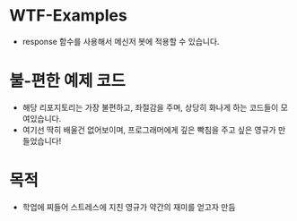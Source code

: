 # WTF-Examples
- response 함수를 사용해서 메신저 봇에 적용할 수 있습니다.

# 불-편한 예제 코드
- 해당 리포지토리는 가장 불편하고, 좌절감을 주며, 상당히 화나게 하는 코드들이 모여있습니다.
- 여기선 딱히 배울건 없어보이며, 프로그래머에게 깊은 빡침을 주고 싶은 영규가 만들었습니다!
# 목적
- 학업에 찌들어 스트레스에 지친 영규가 약간의 재미를 얻고자 만듬
